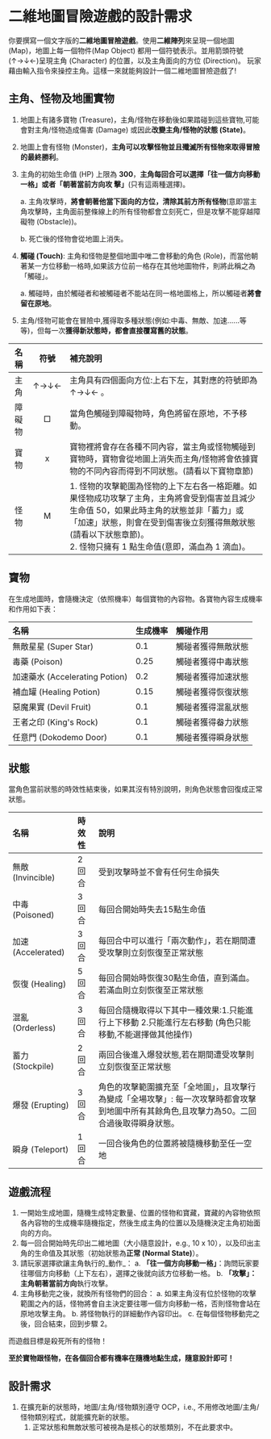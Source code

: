﻿# 二維地圖冒險遊戲的設計需求

你要撰寫一個文字版的**二維地圖冒險遊戲**。使用**二維陣列**來呈現一個地圖 (Map)，地圖上每一個物件(Map Object) 都用一個符號表示。並用箭頭符號(↑→↓←)呈現主角 (Character) 的位置，以及主角面向的方位 (Direction)。 玩家藉由輸入指令來操控主角。這樣一來就能夠設計一個二維地圖冒險遊戲了!

## 主角、怪物及地圖實物

1. 地圖上有諸多寶物 (Treasure)，主角/怪物在移動後如果踏碰到這些寶物,可能會對主角/怪物造成傷害 (Damage) 或因此**改變主角/怪物的狀態 (State)**。

2. 地圖上會有怪物 (Monster)，**主角可以攻擊怪物並且殲滅所有怪物來取得冒險的最終勝利**。

3. 主角的初始生命值 (HP) 上限為 **300**，**主角每回合可以選擇「往一個方向移動一格」或者「朝著當前方向攻 擊」**(只有這兩種選擇)。

   a. 主角攻擊時，**將會朝著他當下面向的方位，清除其前方所有怪物**(意即當主角攻擊時，主角面前整條線上的所有怪物都會立刻死亡，但是攻擊不能穿越障礙物 (Obstacle))。

   b. 死亡後的怪物會從地圖上消失。

4. **觸碰 (Touch)**: 主角和怪物是整個地圖中唯二會移動的角色 (Role)，而當他朝著某一方位移動一格時,如果該方位前一格存在其他地圖物件，則將此稱之為「觸碰」。

   a. 觸碰時，由於觸碰者和被觸碰者不能站在同一格地圖格上，所以觸碰者**將會留在原地**。

5. 主角/怪物可能會在冒險中,獲得取多種狀態(例如:中毒、無敵、加速......等等)，但每一次**獲得新狀態時，都會直接覆寫舊的狀態**。

| 名 稱 | 符號 | 補充說明 |
|:---:|:---:|:---|
| 主 角 | ↑→↓← | 主角具有四個面向方位:上右下左，其對應的符號即為 ↑→↓← 。 |
| 障 礙 物 | □ | 當角色觸碰到障礙物時，角色將留在原地，不予移動。 |
| 寶 物 | x | 寶物裡將會存在各種不同內容，當主角或怪物觸碰到寶物時，寶物會從地圖上消失而主角/怪物將會依據寶物的不同內容而得到不同狀態。(請看以下寶物章節) |
| 怪 物 | M | 1. 怪物的攻擊範圍為怪物的上下左右各一格距離。如果怪物成功攻擊了主角，主角將會受到傷害並且減少生命值 50，如果此時主角的狀態並非「蓄力」或「加速」狀態，則會在受到傷害後立刻獲得無敵狀態(請看以下狀態章節)。<br>2. 怪物只擁有 1 點生命值(意即，滿血為 1 滴血)。 |

## 寶物

在生成地圖時，會隨機決定（依照機率）每個寶物的內容物。各寶物內容生成機率和作用如下表：

| 名稱 | 生成機率 | 觸碰作用 |
|:---|:---|:---|
| 無敵星星 (Super Star) | 0.1 | 觸碰者獲得無敵狀態 |
| 毒藥 (Poison) | 0.25 | 觸碰者獲得中毒狀態 |
| 加速藥水 (Accelerating Potion) | 0.2 | 觸碰者獲得加速狀態 |
| 補血罐 (Healing Potion) | 0.15 | 觸碰者獲得恢復狀態 |
| 惡魔果實 (Devil Fruit) | 0.1 | 觸碰者獲得混亂狀態 |
| 王者之印 (King's Rock) | 0.1 | 觸碰者獲得畚力狀態 |
| 任意門 (Dokodemo Door) | 0.1 | 觸碰者獲得瞬身狀態 |

## 狀態

當角色當前狀態的時效性結束後，如果其沒有特別說明，則角色狀態會回復成正常狀態。

| 名稱 | 時效 性 | 說明 |
|:---|:---|:---|
| 無敵 (Invincible) | 2回合 | 受到攻擊時並不會有任何生命損失 |
| 中毒 (Poisoned) | 3回合 | 每回合開始時失去15點生命值 |
| 加速 (Accelerated) | 3回合 | 每回合中可以進行「兩次動作」，若在期間遭受攻擊則立刻恢復至正常狀態 |
| 恢復 (Healing) | 5回合 | 每回合開始時恢復30點生命值，直到滿血。若滿血則立刻恢復至正常狀態 |
| 混亂 (Orderless) | 3回合 | 每回合隨機取得以下其中一種效果:1.只能進行上下移動 2.只能進行左右移動 (角色只能移動,不能選擇做其他操作) |
| 蓄力 (Stockpile) | 2回合 | 兩回合後進入爆發狀態,若在期間遭受攻擊則立刻恢復至正常狀態 |
| 爆發 (Erupting) | 3回合 | 角色的攻擊範圍擴充至「全地圖」，且攻擊行為變成「全場攻擊」: 每一次攻擊時都會攻擊到地圖中所有其餘角色,且攻擊力為50。二回合過後取得瞬身狀態。 |
| 瞬身 (Teleport) | 1回合 | 一回合後角色的位置將被隨機移動至任一空地 |

## 遊戲流程

1. 一開始生成地圖，隨機生成特定數量、位置的怪物和寶藏，寶藏的內容物依照各內容物的生成機率隨機指定，然後生成主角的位置以及隨機決定主角初始面向的方向。
2. 每一回合開始時先印出二維地圖（大小隨意設計，e.g., 10 x 10），以及印出主角的生命值及其狀態（初始狀態為**正常 (Normal State)**）。
3. 請玩家選擇欲讓主角執行的_動作_：
   a. **「往一個方向移動一格」**：詢問玩家要往哪個方向移動（上下左右），選擇之後就向該方位移動一格。
   b. **「攻擊」：**主角**朝著當前方向**執行攻擊。
4. 主角移動完之後，就換所有怪物們的回合：
   a. 如果主角沒有位於怪物的攻擊範圍之內的話，怪物將會自主決定要往哪一個方向移動一格，否則怪物會站在原地攻擊主角。
   b. 將怪物執行的詳細動作內容印出。
   c. 在每個怪物移動完之後，回合結束，回到步驟 2。

而遊戲目標是殺死所有的怪物！

**至於寶物跟怪物，在各個回合都有機率在隨機地點生成，隨意設計即可！**

## 設計需求

1. 在擴充新的狀態時，地圖/主角/怪物類別遵守 OCP，i.e., 不用修改地圖/主角/怪物類別程式，就能擴充新的狀態。
    1. 正常狀態和無敵狀態可被視為是核心的狀態類別，不在此要求中。

